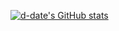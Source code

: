 [![d-date's GitHub stats](https://github-readme-stats.vercel.app/api?username=d-date)](https://github.com/anuraghazra/github-readme-stats)
